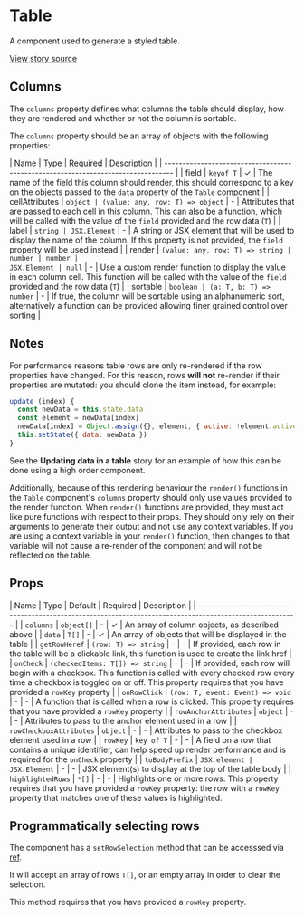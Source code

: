 # Table

A component used to generate a styled table.

[View story source](https://github.com/resin-io-modules/rendition/blob/master/src/stories/Table.js)

## Columns

The `columns` property defines what columns the table should display, how they
are rendered and whether or not the column is sortable.

The `columns` property should be an array of objects with the following properties:

| Name          | Type      | Required | Description                                          |
| -------------------------------------------------------------------------------- |
| field         | `keyof T`  | ✓ | The name of the field this column should render, this should correspond to a key on the objects passed to the `data` property of the `Table` component |
| cellAttributes | <code>object &#124; (value: any, row: T) => object</code> | - | Attributes that are passed to each cell in this column. This can also be a function, which will be called with the value of the `field` provided and the row data (`T`) |
| label | <code>string &#124; JSX.Element</code> | - | A string or JSX element that will be used to display the name of the column. If this property is not provided, the `field` property will be used instead |
| render | <code>(value: any, row: T) => string &#124; number &#124; number &#124; JSX.Element &#124; null</code> | - | Use a custom render function to display the value in each column cell. This function will be called with the value of the `field` provided and the row data (`T`) |
| sortable | <code>boolean &#124; (a: T, b: T) => number</code> | - | If true, the column will be sortable using an alphanumeric sort, alternatively a function can be provided allowing finer grained control over sorting |

## Notes

For performance reasons table rows are only re-rendered if the row properties
have changed. For this reason, rows **will not** re-render if their properties
are mutated: you should clone the item instead, for example:

```js
update (index) {
  const newData = this.state.data
  const element = newData[index]
  newData[index] = Object.assign({}, element, { active: !element.active })
  this.setState({ data: newData })
}
```

See the **Updating data in a table** story for an example of how this can be
done using a high order component.

Additionally, because of this rendering behaviour the `render()` functions in
the `Table` component's `columns` property should only use values provided to 
the render function.
When `render()` functions are provided, they must act like pure functions with 
respect to their props. They should only rely on their arguments to generate 
their output and not use any context variables. If you are using a context 
variable in your `render()` function, then changes to that variable will not 
cause a re-render of the component and will not be reflected on the table.

## Props

| Name          | Type      | Default   | Required   | Description                                          |
| --------------------------------------------------------------------------------------------------------- |
| `columns`    | `object[]` | - | ✓ | An array of column objects, as described above |
| `data`    | `T[]` | - | ✓ | An array of objects that will be displayed in the table |
| `getRowHeref`    | `(row: T) => string` | - | - | If provided, each row in the table will be a clickable link, this function is used to create the link href |
| `onCheck`    | `(checkedItems: T[]) => string` | - | - | If provided, each row will begin with a checkbox. This function is called with every checked row every time a checkbox is toggled on or off. This property requires that you have provided a `rowKey` property |
| `onRowClick`    | `(row: T, event: Event) => void` | - | - | A function that is called when a row is clicked. This property requires that you have provided a `rowKey` property |
| `rowAnchorAttributes`    | `object` | - | - | Attributes to pass to the anchor element used in a row |
| `rowCheckboxAttributes`    | `object` | - | - | Attributes to pass to the checkbox element used in a row |
| `rowKey`    | `key of T` | - | - | A field on a row that contains a unique identifier, can help speed up render performance and is required for the `onCheck` property |
| `toBodyPrefix`    | <code>JSX.element &#124; JSX.Element</code> | - | - | JSX element(s) to display at the top of the table body |
| `highlightedRows`    | <code>&ast;[]</code> | - | - | Highlights one or more rows. This property requires that you have provided a `rowKey` property: the row with a `rowKey` property that matches one of these values is highlighted. 

## Programmatically selecting rows

The component has a `setRowSelection` method that can be accesssed via <a href='https://reactjs.org/docs/refs-and-the-dom.html' target='_blank' rel='noopener'>ref</a>.

It will accept an array of rows `T[]`, or an empty array in order to clear the selection.

This method requires that you have provided a `rowKey` property.
